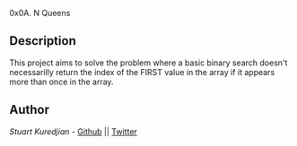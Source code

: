 0x0A. N Queens

## Description
This project aims to solve the problem where a basic binary search doesn't necessarilly return the index of the FIRST value in the array if it appears more than once in the array.
## Author

*Stuart Kuredjian* - [Github](https://github.com/dbconfession78) || [Twitter](https://twitter.com/StueyGK)
